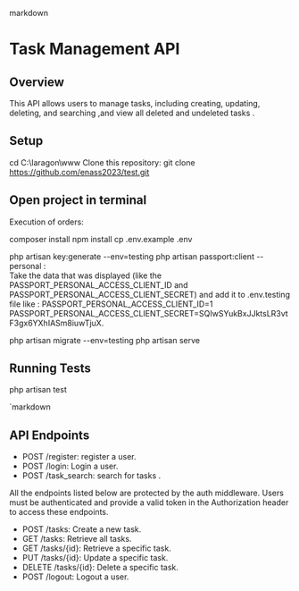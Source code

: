 markdown
# Task Management API

## Overview
This API allows users to manage
 tasks, including creating, updating, deleting, and searching ,and view all deleted and undeleted tasks .

## Setup 
cd C:\laragon\www
Clone this repository:
git clone https://github.com/enass2023/test.git

## Open project in terminal
 Execution of orders:

composer install
npm install
cp .env.example .env

php artisan key:generate --env=testing
php artisan passport:client --personal :  
    Take the data that was displayed (like the PASSPORT_PERSONAL_ACCESS_CLIENT_ID and PASSPORT_PERSONAL_ACCESS_CLIENT_SECRET) and add it to  .env.testing file like :
    PASSPORT_PERSONAL_ACCESS_CLIENT_ID=1
    PASSPORT_PERSONAL_ACCESS_CLIENT_SECRET=SQIwSYukBxJJktsLR3vtF3gx6YXhIASm8iuwTjuX.

php artisan migrate --env=testing 
php artisan serve

## Running Tests

php artisan test

`markdown
## API Endpoints
- POST /register: register a user.
- POST /login: Login a user.
- POST /task_search: search for tasks .

All the endpoints listed below are protected by the auth middleware. Users must be authenticated and provide a valid token in the Authorization header to access these endpoints.
- POST /tasks: Create a new task.
- GET /tasks: Retrieve all tasks.
- GET /tasks/{id}: Retrieve a specific task.
- PUT /tasks/{id}: Update a specific task.
- DELETE /tasks/{id}: Delete a specific task.
- POST /logout: Logout a user.